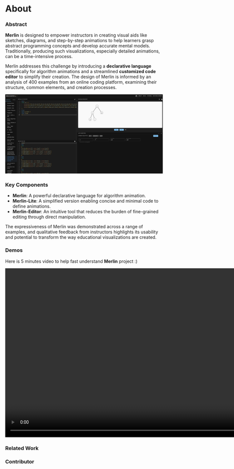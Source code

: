 # About

### Abstract

**Merlin** is designed to empower instructors in creating visual aids like sketches, diagrams, and step-by-step animations to help learners grasp abstract programming concepts and develop accurate mental models. Traditionally, producing such visualizations, especially detailed animations, can be a time-intensive process.

Merlin addresses this challenge by introducing a **declarative language** specifically for algorithm animations and a streamlined **customized code editor** to simplify their creation. The design of Merlin is informed by an analysis of 400 examples from an online coding platform, examining their structure, common elements, and creation processes.

<div style="text-align: center;">
  <img src="image.png" alt="alt text" width="600">
</div>

### Key Components

- **Merlin**: A powerful declarative language for algorithm animation.
- **Merlin-Lite**: A simplified version enabling concise and minimal code to define animations.
- **Merlin-Editor**: An intuitive tool that reduces the burden of fine-grained editing through direct manipulation.

The expressiveness of Merlin was demonstrated across a range of examples, and qualitative feedback from instructors highlights its usability and potential to transform the way educational visualizations are created. 

### Demos
Here is 5 minutes video to help fast understand **Merlin** project :)

<div style="text-align: center;">
  <video width="960" height="540" controls>
    <source src="demo-merlin-1080.mp4" type="video/mp4">
    Your browser does not support the video tag.
  </video>
</div>

### Related Work

### Contributor